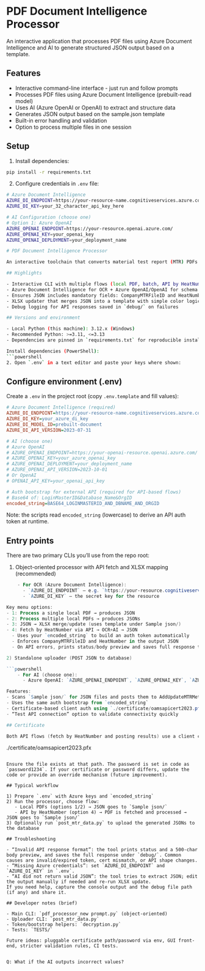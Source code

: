 # PDF Document Intelligence Processor

An interactive application that processes PDF files using Azure Document Intelligence and AI to generate structured JSON output based on a template.

## Features

- Interactive command-line interface - just run and follow prompts
- Processes PDF files using Azure Document Intelligence (prebuilt-read model)
- Uses AI (Azure OpenAI or OpenAI) to extract and structure data
- Generates JSON output based on the sample.json template
- Built-in error handling and validation
- Option to process multiple files in one session

## Setup

1. Install dependencies:
```bash
pip install -r requirements.txt
```

2. Configure credentials in `.env` file:
```bash
# Azure Document Intelligence
AZURE_DI_ENDPOINT=https://your-resource-name.cognitiveservices.azure.com/
AZURE_DI_KEY=your_32_character_api_key_here

# AI Configuration (choose one)
# Option 1: Azure OpenAI
AZURE_OPENAI_ENDPOINT=https://your-resource.openai.azure.com/
AZURE_OPENAI_KEY=your_openai_key
AZURE_OPENAI_DEPLOYMENT=your_deployment_name

# PDF Document Intelligence Processor

An interactive toolchain that converts material test report (MTR) PDFs into structured JSON using Azure Document Intelligence (OCR) and AI, with optional API integrations to fetch PDFs by HeatNumber and to POST results back to the database.

## Highlights

- Interactive CLI with multiple flows (local PDF, batch, API by HeatNumber, XLSX update, POST uploader)
- Azure Document Intelligence for OCR + Azure OpenAI/OpenAI for schema mapping
- Ensures JSON includes mandatory fields: CompanyMTRFileID and HeatNumber (API-by-HeatNumber path)
- XLSX updater that merges JSON into a template with simple color logic
- Debug logging for API responses saved in `debug/` on failures

## Versions and environment

- Local Python (this machine): 3.12.x (Windows)
- Recommended Python: >=3.11, <=3.13
- Dependencies are pinned in `requirements.txt` for reproducible installs

Install dependencies (PowerShell):
```powershell
2. Open `.env` in a text editor and paste your keys where shown:
```

## Configure environment (.env)

Create a `.env` in the project root (copy `.env.template` and fill values):

```ini
# Azure Document Intelligence (required)
AZURE_DI_ENDPOINT=https://your-resource-name.cognitiveservices.azure.com/
AZURE_DI_KEY=your_azure_di_key
AZURE_DI_MODEL_ID=prebuilt-document
AZURE_DI_API_VERSION=2023-07-31

# AI (choose one)
# Azure OpenAI
# AZURE_OPENAI_ENDPOINT=https://your-openai-resource.openai.azure.com/
# AZURE_OPENAI_KEY=your_azure_openai_key
# AZURE_OPENAI_DEPLOYMENT=your_deployment_name
# AZURE_OPENAI_API_VERSION=2023-10-01
# Or OpenAI
# OPENAI_API_KEY=your_openai_api_key

# Auth bootstrap for external API (required for API-based flows)
# Base64 of: LoginMasterID&Database_Name&OrgID
encoded_string=BASE64_LOGINMASTERID_AND_DBNAME_AND_ORGID
```

Note: the scripts read `encoded_string` (lowercase) to derive an API auth token at runtime.

## Entry points

There are two primary CLIs you’ll use from the repo root:

1) Object-oriented processor with API fetch and XLSX mapping (recommended)

```powershell
	- For OCR (Azure Document Intelligence):
	  - `AZURE_DI_ENDPOINT` — e.g. `https://your-resource.cognitiveservices.azure.com/`
	  - `AZURE_DI_KEY` — the secret key for the resource

Key menu options:
- 1: Process a single local PDF → produces JSON
- 2: Process multiple local PDFs → produces JSONs
- 3: JSON → XLSX merge/update (uses template under Sample json/)
- 4: Fetch by HeatNumber via API → OCR+AI → JSON
  - Uses your `encoded_string` to build an auth token automatically
  - Enforces CompanyMTRFileID and HeatNumber in the output JSON
  - On API errors, prints status/body preview and saves full response to `debug/`

2) Standalone uploader (POST JSON to database)

```powershell
	- For AI (choose one):
	  - Azure OpenAI: `AZURE_OPENAI_ENDPOINT`, `AZURE_OPENAI_KEY`, `AZURE_OPENAI_DEPLOYMENT`

Features:
- Scans `Sample json/` for JSON files and posts them to AddUpdateMTRMetadata
- Uses the same auth bootstrap from `encoded_string`
- Certificate-based client auth using `./certificate/oamsapicert2023.pfx`
- “Test API connection” option to validate connectivity quickly

## Certificate

Both API flows (fetch by HeatNumber and posting results) use a client certificate located at:

```
./certificate/oamsapicert2023.pfx
```

Ensure the file exists at that path. The password is set in code as `password1234`. If your certificate or password differs, update the code or provide an override mechanism (future improvement).

## Typical workflow

1) Prepare `.env` with Azure keys and `encoded_string`
2) Run the processor, choose flow:
   - Local PDFs (options 1/2) → JSON goes to `Sample json/`
   - API by HeatNumber (option 4) → PDF is fetched and processed → JSON goes to `Sample json/`
3) Optionally run `post_mtr_data.py` to upload the generated JSONs to the database

## Troubleshooting

- “Invalid API response format”: the tool prints status and a 500-char body preview, and saves the full response under `debug/`. Common causes are invalid/expired token, cert mismatch, or API shape changes.
- “Missing Azure credentials”: set `AZURE_DI_ENDPOINT` and `AZURE_DI_KEY` in `.env`.
- “AI did not return valid JSON”: the tool tries to extract JSON; edit the output manually if needed and re-run XLSX update.
If you need help, capture the console output and the debug file path (if any) and share it.

## Developer notes (brief)

- Main CLI: `pdf_processor_new prompt.py` (object-oriented)
- Uploader CLI: `post_mtr_data.py`
- Token/bootstrap helpers: `decryption.py`
- Tests: `TESTS/`

Future ideas: pluggable certificate path/password via env, GUI front-end, stricter validation rules, CI tests.


Q: What if the AI outputs incorrect values?
